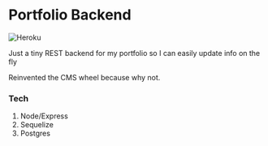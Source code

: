 # Portfolio Backend

![Heroku](http://heroku-badges.herokuapp.com/?app=ryan-brandt-portfolio-backend&root=projects)

Just a tiny REST backend for my portfolio so I can easily update info on the fly

Reinvented the CMS wheel because why not.

### Tech

1. Node/Express
2. Sequelize
3. Postgres
